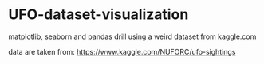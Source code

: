 # UFO-dataset-visualization
matplotlib, seaborn and pandas drill using a weird dataset from kaggle.com

data are taken from: 
https://www.kaggle.com/NUFORC/ufo-sightings
